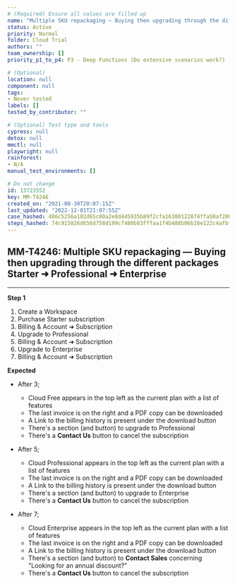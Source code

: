```yaml
---
# (Required) Ensure all values are filled up
name: "Multiple SKU repackaging — Buying then upgrading through the different packages Starter ➜ Professional ➜ Enterprise"
status: Active
priority: Normal
folder: Cloud Trial
authors: ""
team_ownership: []
priority_p1_to_p4: P3 - Deep Functions (Do extensive scenarios work?)

# (Optional)
location: null
component: null
tags:
- Never tested
labels: []
tested_by_contributor: ""

# (Optional) Test type and tools
cypress: null
detox: null
mmctl: null
playwright: null
rainforest: 
- N/A
manual_test_environments: []

# Do not change
id: 13723552
key: MM-T4246
created_on: "2021-08-30T20:07:15Z"
last_updated: "2022-12-01T21:07:55Z"
case_hashed: 486c5256a182d65c00a2e8d445935b89f2cfa16380122874ffa50af20891702e2fc3fcb07ddd060ca4b0dba2ff18c3a4
steps_hashed: 74c915826d656d758d199cf480b83fffaa1f4b488b06b20e122c4afbf251a650463b9db29d14462c8ffadd8d6e1164a0
---
```


<!-- (Auto-generated) Based on frontmatter's "key" and "name" -->

## MM-T4246: Multiple SKU repackaging — Buying then upgrading through the different packages Starter ➜ Professional ➜ Enterprise

---

**Step 1**

1. Create a Workspace
2. Purchase Starter subscription
3. Billing & Account ➜ Subscription
4. Upgrade to Professional
5. Billing & Account ➜ Subscription
6. Upgrade to Enterprise
7. Billing & Account ➜ Subscription

**Expected**

- After 3;

  - Cloud Free appears in the top left as the current plan with a list of features
  - The last invoice is on the right and a PDF copy can be downloaded
  - A Link to the billing history is present under the download button
  - There's a section (and button) to upgrade to Professional
  - There's a **Contact Us** button to cancel the subscription

- After 5;

  - Cloud Professional appears in the top left as the current plan with a list of features
  - The last invoice is on the right and a PDF copy can be downloaded
  - A Link to the billing history is present under the download button
  - There's a section (and button) to upgrade to Enterprise
  - There's a **Contact Us** button to cancel the subscription

- After 7;

  - Cloud Enterprise appears in the top left as the current plan with a list of features
  - The last invoice is on the right and a PDF copy can be downloaded
  - A Link to the billing history is present under the download button
  - There's a section (and button) to **Contact Sales** concerning "Looking for an annual discount?"
  - There's a **Contact Us** button to cancel the subscription
